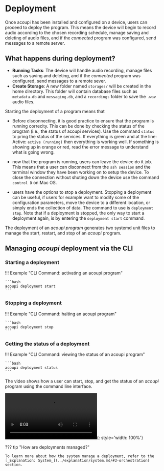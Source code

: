 # Deployment

Once acoupi has been installed and configured on a device, users can proceed to deploy the program. This means the device will begin to record audio according to the chosen recording schedule, manage saving and deleting of audio files, and if the _connected_ program was configured, send messages to a remote server. 
 
## What happens during deployment? 

- __Running Tasks__: The device will handle audio recording, manage files such as saving and deleting, and if the _connected_ program was configured, send messages to a remote sever. 
- __Create Storage__: A new folder named `storages/` will be created in the home directory. This folder will contain database files such as `metadata.db` and `messaging.db`, and a `recordings` folder to save the `.wav` audio files. 

Starting the deployment of a program means that 

- Before disconnecting, it is good practice to ensure that the program is running correclty. This can be done by checking the status of the program (i.e., the status of acoupi services). Use the command `status` to pring the status of the services. If everything is green and at the line: Active: `active (running)` then everything is working well. If something is showing up in orange or red, read the error message to understand what is going wrong. 

- now that the program is running, users can leave the device do it job. This means that a user can disconnect from the `ssh session` and the terminal window they have been working on to setup the device. To close the connection without shuting down the device use the command `control D` on Mac OS. 

- users have the options to stop a deployment. Stopping a deployment can be useful, if users for example want to modify some of the configuration parameters, move the device to a different location, or simply ends the collection of data. The command to use is `deployment stop`. Note that if a deployment is stopped, the only way to start a deployment again, is by entering the `deployment start` command. 

The deployment of an _acoupi program_ generates two systemd unit files to manage the start, restart, and stop of an _acoupi_ program.

## Managing _acoupi_ deployment via the CLI

### Starting a deployment

!!! Example "CLI Command: activating an acoupi program"

    ```bash
    acoupi deployment start
    ```

### Stopping a deployment

!!! Example "CLI Command: halting an acoupi program"

    ```bash
    acoupi deployment stop
    ```

### Getting the status of a deployment

!!! Example "CLI Command: viewing the status of an acoupi program"

    ```bash
    acoupi deployment status
    ```


The video shows how a user can start, stop, and get the status of an _acoupi_ program using the command line interface.

![type:video](../img/acoupi_deployment.mp4){: style='width: 100%'}

??? tip "How are deployments managed?"

    To learn more about how the system manage a deployment, refer to the [_Explanation: System_](../explanation/system.md/#3-orchestration) section.
